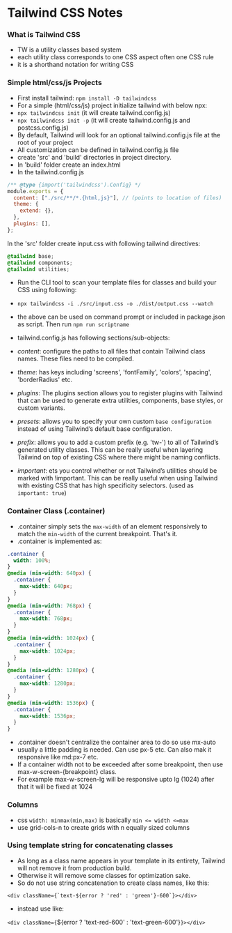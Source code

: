 # Tailwind CSS Notes

### What is Tailwind CSS

- TW is a utility classes based system
- each utility class corresponds to one CSS aspect often one CSS rule
- it is a shorthand notation for writing CSS

### Simple html/css/js Projects

- First install tailwind: `npm install -D tailwindcss`
- For a simple (html/css/js) project initialize tailwind with below npx:
- `npx tailwindcss init` (it will create tailwind.config.js)
- `npx tailwindcss init -p` (it will create tailwind.config.js and postcss.config.js)
- By default, Tailwind will look for an optional tailwind.config.js file at the root of your project
- All customization can be defined in tailwind.config.js file
- create 'src' and 'build' directories in project directory.
- In 'build' folder create an index.html
- In the tailwind.config.js

```js
/** @type {import('tailwindcss').Config} */
module.exports = {
  content: ["./src/**/*.{html,js}"], // (points to location of files)
  theme: {
    extend: {},
  },
  plugins: [],
};
```

In the 'src' folder create input.css with following tailwind directives:

```css
@tailwind base;
@tailwind components;
@tailwind utilities;
```

- Run the CLI tool to scan your template files for classes and build your CSS using following:
- `npx tailwindcss -i ./src/input.css -o ./dist/output.css --watch`
- the above can be used on command prompt or included in package.json as script. Then run `npm run scriptname`

- tailwind.config.js has following sections/sub-objects:
- _content_: configure the paths to all files that contain Tailwind class names. These files need to be compiled.
- _theme_: has keys including 'screens', 'fontFamily', 'colors', 'spacing', 'borderRadius' etc.
- _plugins_: The plugins section allows you to register plugins with Tailwind that can be used to generate extra utilities, components, base styles, or custom variants.
- _presets_: allows you to specify your own custom `base configuration` instead of using Tailwind’s default base configuration.
- _prefix_: allows you to add a custom prefix (e.g. 'tw-') to all of Tailwind’s generated utility classes. This can be really useful when layering Tailwind on top of existing CSS where there might be naming conflicts.
- _important_: ets you control whether or not Tailwind’s utilities should be marked with !important. This can be really useful when using Tailwind with existing CSS that has high specificity selectors. (used as `important: true`)

### Container Class (.container)

- .container simply sets the `max-width` of an element responsively to match the `min-width` of the current breakpoint. That's it.
- .container is implemented as:

```css
.container {
  width: 100%;
}
@media (min-width: 640px) {
  .container {
    max-width: 640px;
  }
}
@media (min-width: 768px) {
  .container {
    max-width: 768px;
  }
}
@media (min-width: 1024px) {
  .container {
    max-width: 1024px;
  }
}
@media (min-width: 1280px) {
  .container {
    max-width: 1280px;
  }
}
@media (min-width: 1536px) {
  .container {
    max-width: 1536px;
  }
}
```

- .container doesn't centralize the container area to do so use mx-auto
- usually a little padding is needed. Can use px-5 etc. Can also mak it responsive like md:px-7 etc.
- If a container width not to be exceeded after some breakpoint, then use max-w-screen-{breakpoint} class.
- For example max-w-screen-lg will be responsive upto lg (1024) after that it will be fixed at 1024

### Columns

- css `width: minmax(min,max)` is basically `min <= width <=max`
- use grid-cols-n to create grids with n equally sized columns

### Using template string for concatenating classes

- As long as a class name appears in your template in its entirety, Tailwind will not remove it from production build.
- Otherwise it will remove some classes for optimization sake.
- So do not use string concatenation to create class names, like this:

`` <div className={`text-${error ? 'red' : 'green'}-600`}></div> ``

- instead use like:

`<div className={`${error ? 'text-red-600' : 'text-green-600'}`}></div>`
